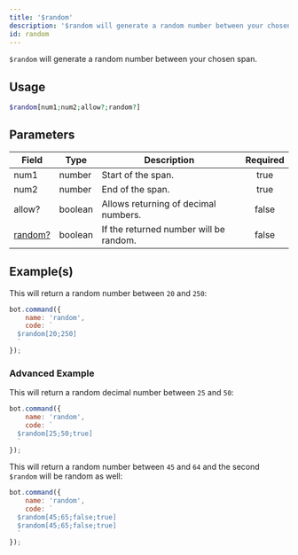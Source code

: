 ```yaml
---
title: '$random'
description: '$random will generate a random number between your chosen span.'
id: random
---
```


`$random` will generate a random number between your chosen span.

## Usage

```php
$random[num1;num2;allow?;random?]
```

## Parameters

| Field                        | Type    | Description                            | Required |
| ---------------------------- | ------- | -------------------------------------- |:--------:|
| num1                         | number  | Start of the span.                     |   true   |
| num2                         | number  | End of the span.                       |   true   |
| allow?                       | boolean | Allows returning of decimal numbers.   |  false   |
| [random?](#advanced-Example) | boolean | If the returned number will be random. |  false   |

## Example(s)

This will return a random number between `20` and `250`:

```javascript
bot.command({
    name: 'random',
    code: `
  $random[20;250]
  `
});
```

### Advanced Example

This will return a random decimal number between `25` and `50`:

```javascript
bot.command({
    name: 'random',
    code: `
  $random[25;50;true]  
  `
});
```

This will return a random number between `45` and `64` and the second `$random` will be random as well:

```javascript
bot.command({
    name: 'random',
    code: `
  $random[45;65;false;true]
  $random[45;65;false;true]
  `
});
```
